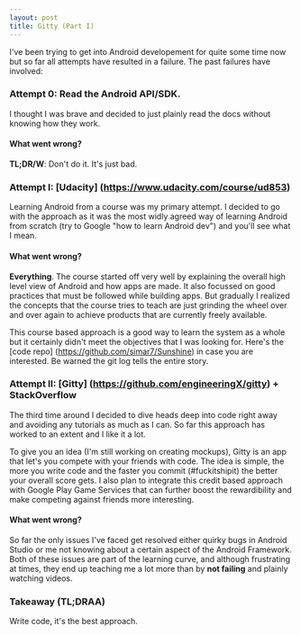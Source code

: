 ```yaml
---
layout: post
title: Gitty (Part I)
---
```


I've been trying to get into Android developement for quite some time now but so far all attempts have resulted in a failure. The past failures have involved:

### **Attempt 0**: Read the Android API/SDK. 
I thought I was brave and decided to just plainly read the docs without knowing how they work.

#### What went wrong?
**TL;DR/W**: Don't do it. It's just bad.

### **Attempt I**: [Udacity] (https://www.udacity.com/course/ud853)
Learning Android from a course was my primary attempt. I decided to go with the approach as it was the most widly agreed way of learning Android from scratch (try to Google "how to learn Android dev") and you'll see what I mean.

#### What went wrong?

**Everything**. The course started off very well by explaining the overall high level view of Android and how apps are made. It also focussed on good practices that must be followed while building apps. But gradually I realized the concepts that the course tries to teach are just grinding the wheel over and over again to achieve products that are currently freely available.

This course based approach is a good way to learn the system as a whole but it certainly didn't meet the objectives that I was looking for. Here's the [code repo] (https://github.com/simar7/Sunshine) in case you are interested. Be warned the git log tells the entire story.

### **Attempt II**: [Gitty] (https://github.com/engineeringX/gitty) + StackOverflow  
The third time around I decided to dive heads deep into code right away and avoiding any tutorials as much as I can. So far this approach has worked to an extent and I like it a lot.

To give you an idea (I'm still working on creating mockups), Gitty is an app that let's you compete with your friends with code. The idea is simple, the more you write code and the faster you commit (#fuckitshipit) the better your overall score gets. I also plan to integrate this credit based approach with Google Play Game Services that can further boost the rewardibility and make competing against friends more interesting.

#### What went wrong?

So far the only issues I've faced get resolved either quirky bugs in Android Studio or me not knowing about a certain aspect of the Android Framework. Both of these issues are part of the learning curve, and although frustrating at times, they end up teaching me a lot more than by **not failing** and plainly watching videos.

### Takeaway (TL;DRAA)
Write code, it's the best approach.
